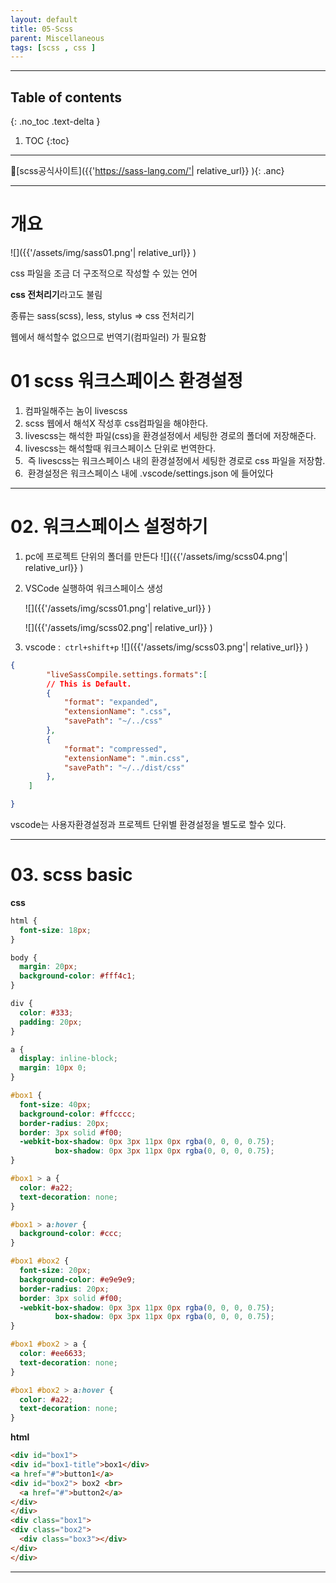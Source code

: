 ```yaml
---
layout: default
title: 05-Scss
parent: Miscellaneous
tags: [scss , css ]
---
```

 
---
 ## Table of contents
 {: .no_toc .text-delta }

 1. TOC
{:toc}

---

🔗[scss공식사이트]({{'https://sass-lang.com/'| relative_url}} ){: .anc}

---

# 개요

![]({{'/assets/img/sass01.png'| relative_url}} )

css 파일을 조금 더 구조적으로 작성할 수 있는 언어

**css 전처리기**라고도 불림

종류는 sass(scss), less, stylus ⇒ css 전처리기

웹에서 해석할수 없으므로  번역기(컴파일러) 가 필요함

# 01 scss 워크스페이스 환경설정

1. 컴파일해주는 놈이 livescss 
2. scss 웹에서 해석X 작성후 css컴파일을 해야한다. 
3. livescss는 해석한 파일(css)을 환경설정에서 세팅한 경로의 폴더에 저장해준다.
4. livescss는 해석할때 워크스페이스 단위로 번역한다.
5.  즉 livescss는 워크스페이스 내의 환경설정에서 세팅한 경로로 css 파일을 저장함.
6.  환경설정은 워크스페이스 내에 .vscode/settings.json 에 들어있다

---

# 02. 워크스페이스 설정하기

1. pc에 프로젝트 단위의 폴더를 만든다
    ![]({{'/assets/img/scss04.png'| relative_url}} )
    
2. VSCode 실행하여 워크스페이스 생성

    ![]({{'/assets/img/scss01.png'| relative_url}} )

    ![]({{'/assets/img/scss02.png'| relative_url}} )

    
3. vscode :` ctrl+shift+p`
    ![]({{'/assets/img/scss03.png'| relative_url}} )


```json
{
        "liveSassCompile.settings.formats":[
        // This is Default.
        {
            "format": "expanded",
            "extensionName": ".css",
            "savePath": "~/../css"
        },
        {
            "format": "compressed",
            "extensionName": ".min.css",
            "savePath": "~/../dist/css"
        },
    ]

}
```

vscode는 사용자환경설정과 프로젝트 단위별 환경설정을 별도로 할수 있다.

---

# 03. scss basic

**css**

```css
html {
  font-size: 18px;
}

body {
  margin: 20px;
  background-color: #fff4c1;
}

div {
  color: #333;
  padding: 20px;
}

a {
  display: inline-block;
  margin: 10px 0;
}

#box1 {
  font-size: 40px;
  background-color: #ffcccc;
  border-radius: 20px;
  border: 3px solid #f00;
  -webkit-box-shadow: 0px 3px 11px 0px rgba(0, 0, 0, 0.75);
          box-shadow: 0px 3px 11px 0px rgba(0, 0, 0, 0.75);
}

#box1 > a {
  color: #a22;
  text-decoration: none;
}

#box1 > a:hover {
  background-color: #ccc;
}

#box1 #box2 {
  font-size: 20px;
  background-color: #e9e9e9;
  border-radius: 20px;
  border: 3px solid #f00;
  -webkit-box-shadow: 0px 3px 11px 0px rgba(0, 0, 0, 0.75);
          box-shadow: 0px 3px 11px 0px rgba(0, 0, 0, 0.75);
}

#box1 #box2 > a {
  color: #ee6633;
  text-decoration: none;
}

#box1 #box2 > a:hover {
  color: #a22;
  text-decoration: none;
}
```

****html****

```html
<div id="box1">
<div id="box1-title">box1</div>
<a href="#">button1</a>
<div id="box2"> box2 <br>
  <a href="#">button2</a>
</div>
</div>
<div class="box1">
<div class="box2">
  <div class="box3"></div>
</div>
</div>
```
---